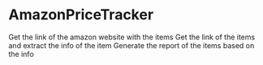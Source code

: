 # AmazonPriceTracker
Get the link of the amazon website with the items
Get the link of the items and extract the info of the item
Generate the report of the items based on the info
